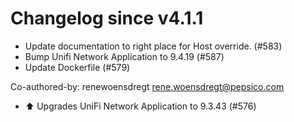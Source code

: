 # Changelog since v4.1.1
- Update documentation to right place for Host override. (#583) 
- Bump Unifi Network Application to 9.4.19 (#587) 
- Update Dockerfile (#579)

Co-authored-by: renewoensdregt <rene.woensdregt@pepsico.com> 
- ⬆️ Upgrades UniFi Network Application to 9.3.43 (#576) 
